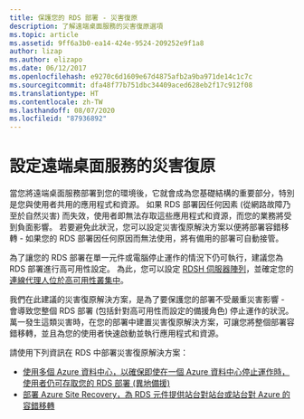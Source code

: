 ```yaml
---
title: 保護您的 RDS 部署 - 災害復原
description: 了解遠端桌面服務的災害復原選項
ms.topic: article
ms.assetid: 9ff6a3b0-ea14-424e-9524-209252e9f1a8
author: lizap
ms.author: elizapo
ms.date: 06/12/2017
ms.openlocfilehash: e9270c6d1609e67d4875afb2a9ba971de14c1c7c
ms.sourcegitcommit: dfa48f77b751dbc34409aced628eb2f17c912f08
ms.translationtype: HT
ms.contentlocale: zh-TW
ms.lasthandoff: 08/07/2020
ms.locfileid: "87936892"
---
```

# <a name="configure-disaster-recovery-for-remote-desktop-services"></a>設定遠端桌面服務的災害復原

當您將遠端桌面服務部署到您的環境後，它就會成為您基礎結構的重要部分，特別是您與使用者共用的應用程式和資源。 如果 RDS 部署因任何因素 (從網路故障乃至於自然災害) 而失效，使用者即無法存取這些應用程式和資源，而您的業務將受到負面影響。 若要避免此狀況，您可以設定災害復原解決方案以便將部署容錯移轉 - 如果您的 RDS 部署因任何原因而無法使用，將有備用的部署可自動接管。

為了讓您的 RDS 部署在單一元件或電腦停止運作的情況下仍可執行，建議您為 RDS 部署進行高可用性設定。 為此，您可以設定 [RDSH 伺服器陣列](rds-scale-rdsh-farm.md)，並確定您的[連線代理人位於高可用性叢集中](rds-connection-broker-cluster.md)。

我們在此建議的災害復原解決方案，是為了要保護您的部署不受嚴重災害影響 - 會導致您整個 RDS 部署 (包括針對高可用性而設定的備援角色) 停止運作的狀況。 萬一發生這類災害時，在您的部署中建置災害復原解決方案，可讓您將整個部署容錯移轉，並且為您的使用者快速啟動並執行應用程式和資源。

請使用下列資訊在 RDS 中部署災害復原解決方案：

- [使用多個 Azure 資料中心，以確保即使在一個 Azure 資料中心停止運作時，使用者仍可存取您的 RDS 部署 (異地備援)](rds-multi-datacenter-deployment.md)
- [部署 Azure Site Recovery，為 RDS 元件提供站台對站台或站台對 Azure 的容錯移轉](rds-disaster-recovery-with-azure.md)


